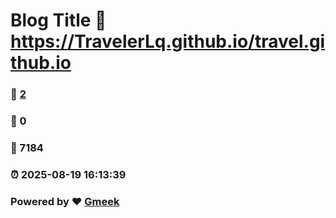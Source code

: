 # Blog Title :link: https://TravelerLq.github.io/travel.github.io 
### :page_facing_up: [2](https://TravelerLq.github.io/travel.github.io/tag.html) 
### :speech_balloon: 0 
### :hibiscus: 7184 
### :alarm_clock: 2025-08-19 16:13:39 
### Powered by :heart: [Gmeek](https://github.com/Meekdai/Gmeek)
